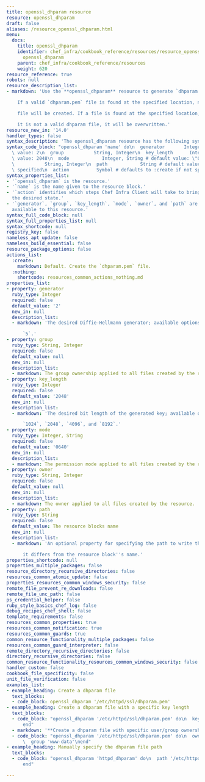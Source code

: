 ```yaml
---
title: openssl_dhparam resource
resource: openssl_dhparam
draft: false
aliases: /resource_openssl_dhparam.html
menu:
  docs:
    title: openssl_dhparam
    identifier: chef_infra/cookbook_reference/resources/resource_openssl_dhparam.md
      openssl_dhparam
    parent: chef_infra/cookbook_reference/resources
    weight: 620
resource_reference: true
robots: null
resource_description_list:
- markdown: 'Use the **openssl_dhparam** resource to generate `dhparam.pem` files.

    If a valid `dhparam.pem` file is found at the specified location, no new

    file will be created. If a file is found at the specified location, but

    it is not a valid dhparam file, it will be overwritten.'
resource_new_in: '14.0'
handler_types: false
syntax_description: 'The openssl_dhparam resource has the following syntax:'
syntax_code_block: "openssl_dhparam 'name' do\n  generator       Integer # default\
  \ value: 2\n  group           String, Integer\n  key_length      Integer # default\
  \ value: 2048\n  mode            Integer, String # default value: \"0640\"\n  owner\
  \           String, Integer\n  path            String # default value: 'name' unless\
  \ specified\n  action          Symbol # defaults to :create if not specified\nend"
syntax_properties_list:
- '`openssl_dhparam` is the resource.'
- '`name` is the name given to the resource block.'
- '`action` identifies which steps Chef Infra Client will take to bring the node into
  the desired state.'
- '`generator`, `group`, `key_length`, `mode`, `owner`, and `path` are the properties
  available to this resource.'
syntax_full_code_block: null
syntax_full_properties_list: null
syntax_shortcode: null
registry_key: false
nameless_apt_update: false
nameless_build_essential: false
resource_package_options: false
actions_list:
  :create:
    markdown: Default. Create the `dhparam.pem` file.
  :nothing:
    shortcode: resources_common_actions_nothing.md
properties_list:
- property: generator
  ruby_type: Integer
  required: false
  default_value: '2'
  new_in: null
  description_list:
  - markdown: 'The desired Diffie-Hellmann generator; available options are `2` and

      `5`.'
- property: group
  ruby_type: String, Integer
  required: false
  default_value: null
  new_in: null
  description_list:
  - markdown: The group ownership applied to all files created by the resource.
- property: key_length
  ruby_type: Integer
  required: false
  default_value: '2048'
  new_in: null
  description_list:
  - markdown: 'The desired bit length of the generated key; available options are

      `1024`, `2048`, `4096`, and `8192`.'
- property: mode
  ruby_type: Integer, String
  required: false
  default_value: '0640'
  new_in: null
  description_list:
  - markdown: The permission mode applied to all files created by the resource.
- property: owner
  ruby_type: String, Integer
  required: false
  default_value: null
  new_in: null
  description_list:
  - markdown: The owner applied to all files created by the resource.
- property: path
  ruby_type: String
  required: false
  default_value: The resource blocks name
  new_in: null
  description_list:
  - markdown: 'An optional property for specifying the path to write the file to if

      it differs from the resource block''s name.'
properties_shortcode: null
properties_multiple_packages: false
resource_directory_recursive_directories: false
resources_common_atomic_update: false
properties_resources_common_windows_security: false
remote_file_prevent_re_downloads: false
remote_file_unc_path: false
ps_credential_helper: false
ruby_style_basics_chef_log: false
debug_recipes_chef_shell: false
template_requirements: false
resources_common_properties: true
resources_common_notification: true
resources_common_guards: true
common_resource_functionality_multiple_packages: false
resources_common_guard_interpreter: false
remote_directory_recursive_directories: false
directory_recursive_directories: false
common_resource_functionality_resources_common_windows_security: false
handler_custom: false
cookbook_file_specificity: false
unit_file_verification: false
examples_list:
- example_heading: Create a dhparam file
  text_blocks:
  - code_block: openssl_dhparam '/etc/httpd/ssl/dhparam.pem'
- example_heading: Create a dhparam file with a specific key length
  text_blocks:
  - code_block: "openssl_dhparam '/etc/httpd/ssl/dhparam.pem' do\n  key_length 4096\n\
      end"
  - markdown: '**Create a dhparam file with specific user/group ownership**'
  - code_block: "openssl_dhparam '/etc/httpd/ssl/dhparam.pem' do\n  owner 'www-data'\n\
      \  group 'www-data'\nend"
- example_heading: Manually specify the dhparam file path
  text_blocks:
  - code_block: "openssl_dhparam 'httpd_dhparam' do\n  path '/etc/httpd/ssl/dhparam.pem'\n\
      end"

---
```

